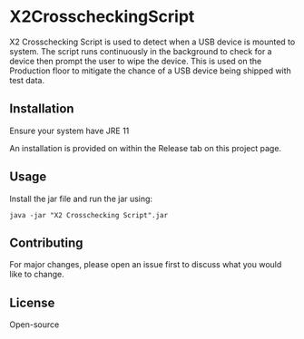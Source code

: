 # X2CrosscheckingScript

X2 Crosschecking Script is used to detect when a USB device is mounted to system. The script runs continuously in the background to check for a device then prompt the user to wipe the device.
This is used on the Production floor to mitigate the chance of a USB device being shipped with test data.

## Installation
Ensure your system have JRE 11 

An installation is provided on within the Release tab on this project page.


## Usage

Install the jar file and run the jar using:
```
java -jar "X2 Crosschecking Script".jar
```

## Contributing

For major changes, please open an issue first
to discuss what you would like to change.

## License

Open-source
